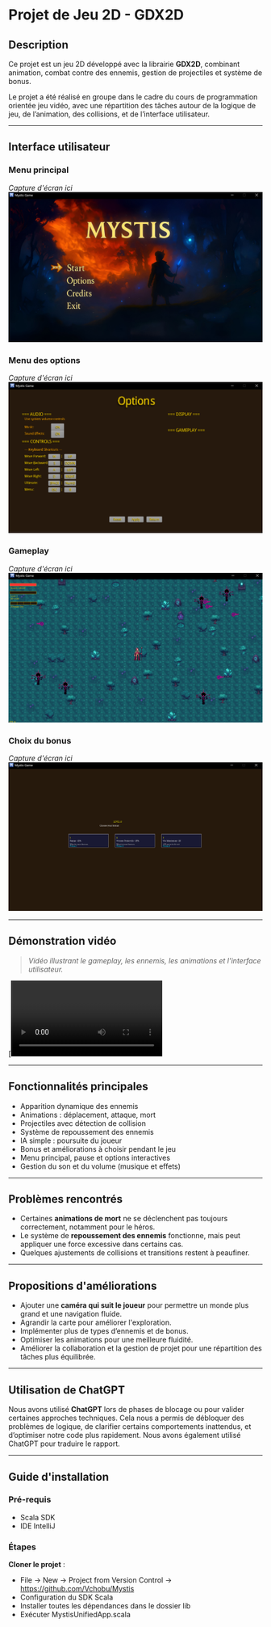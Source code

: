 # Projet de Jeu 2D - GDX2D

## Description

Ce projet est un jeu 2D développé avec la librairie **GDX2D**, combinant animation, combat contre des ennemis, gestion de projectiles et système de bonus. 

Le projet a été réalisé en groupe dans le cadre du cours de programmation orientée jeu vidéo, avec une répartition des tâches autour de la logique de jeu, de l’animation, des collisions, et de l’interface utilisateur.

---

## Interface utilisateur

### Menu principal
*Capture d'écran ici*  
![Main Menu](/screenshots/main_menu.png)

### Menu des options
*Capture d'écran ici*  
![Options](/screenshots/options.png)

### Gameplay
*Capture d'écran ici*  
![Gameplay](/screenshots/gameplay.png)

### Choix du bonus
*Capture d'écran ici*  
![Bonus Choice](/screenshots/bonus_choice.png)

---

## Démonstration vidéo

> *Vidéo illustrant le gameplay, les ennemis, les animations et l’interface utilisateur.*

[![Watch the video](video/gameplay.mp4)

---

## Fonctionnalités principales

- Apparition dynamique des ennemis
- Animations : déplacement, attaque, mort
- Projectiles avec détection de collision
- Système de repoussement des ennemis
- IA simple : poursuite du joueur
- Bonus et améliorations à choisir pendant le jeu
- Menu principal, pause et options interactives
- Gestion du son et du volume (musique et effets)

---

## Problèmes rencontrés

- Certaines **animations de mort** ne se déclenchent pas toujours correctement, notamment pour le héros.
- Le système de **repoussement des ennemis** fonctionne, mais peut appliquer une force excessive dans certains cas.
- Quelques ajustements de collisions et transitions restent à peaufiner.

---

## Propositions d'améliorations

- Ajouter une **caméra qui suit le joueur** pour permettre un monde plus grand et une navigation fluide.
- Agrandir la carte pour améliorer l'exploration.
-  Implémenter plus de types d’ennemis et de bonus.
- Optimiser les animations pour une meilleure fluidité.
- Améliorer la collaboration et la gestion de projet pour une répartition des tâches plus équilibrée.

---

## Utilisation de ChatGPT

Nous avons utilisé **ChatGPT** lors de phases de blocage ou pour valider certaines approches techniques. Cela nous a permis de débloquer des problèmes de logique, de clarifier certains comportements inattendus, et d’optimiser notre code plus rapidement. Nous avons également utilisé ChatGPT pour traduire le rapport.

---

## Guide d'installation

### Pré-requis
- Scala SDK
- IDE IntelliJ

### Étapes
**Cloner le projet** :
- File -> New -> Project from Version Control -> https://github.com/Vchobu/Mystis
- Configuration du SDK Scala
- Installer toutes les dépendances dans le dossier lib
- Exécuter MystisUnifiedApp.scala


